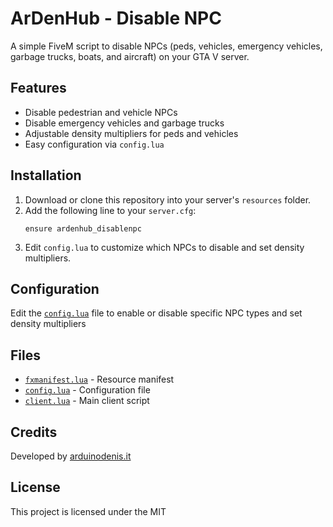 # ArDenHub - Disable NPC

A simple FiveM script to disable NPCs (peds, vehicles, emergency vehicles, garbage trucks, boats, and aircraft) on your GTA V server.

## Features

- Disable pedestrian and vehicle NPCs
- Disable emergency vehicles and garbage trucks
- Adjustable density multipliers for peds and vehicles
- Easy configuration via `config.lua`

## Installation

1. Download or clone this repository into your server's `resources` folder.
2. Add the following line to your `server.cfg`:
   ```
   ensure ardenhub_disablenpc
   ```
3. Edit `config.lua` to customize which NPCs to disable and set density multipliers.

## Configuration

Edit the [`config.lua`](config.lua) file to enable or disable specific NPC types and set density multipliers

## Files

- [`fxmanifest.lua`](fxmanifest.lua) - Resource manifest
- [`config.lua`](config.lua) - Configuration file
- [`client.lua`](client.lua) - Main client script

## Credits

Developed by [arduinodenis.it](https://arduinodenis.it)

## License

This project is licensed under the MIT
